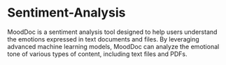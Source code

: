 # Sentiment-Analysis
MoodDoc is a sentiment analysis tool designed to help users understand the emotions expressed in text documents and files. By leveraging advanced machine learning models, MoodDoc can analyze the emotional tone of various types of content, including text files and PDFs.
